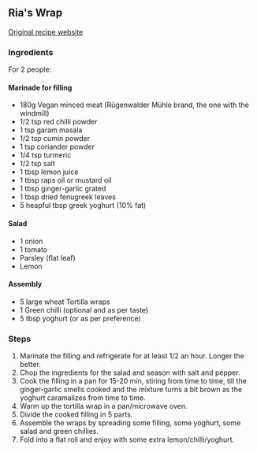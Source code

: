 ## Ria's Wrap

[Original recipe website](https://www.indianhealthyrecipes.com/chicken-tikka-masala/)

### Ingredients

For 2 people:

#### Marinade for filling

- 180g Vegan minced meat (Rügenwalder Mühle brand, the one with the windmill)
- 1/2 tsp red chilli powder
- 1 tsp garam masala
- 1/2 tsp cumin powder
- 1 tsp coriander powder
- 1/4 tsp turmeric
- 1/2 tsp salt
- 1 tbsp lemon juice
- 1 tbsp raps oil or mustard oil
- 1 tbsp ginger-garlic grated
- 1 tbsp dried fenugreek leaves
- 5 heapful tbsp greek yoghurt (10% fat)

#### Salad

- 1 onion
- 1 tomato
- Parsley (flat leaf)
- Lemon

#### Assembly

- 5 large wheat Tortilla wraps
- 1 Green chilli (optional and as per taste)
- 5 tbsp yoghurt (or as per preference)
  
### Steps

1. Marinate the filling and refrigerate for at least 1/2 an hour. Longer the better.
2. Chop the ingredients for the salad and season with salt and pepper.
3. Cook the filling in a pan for 15-20 min, stiring from time to time, till the ginger-garlic smells cooked and the mixture turns a bit brown as the yoghurt caramalizes from time to time.
4. Warm up the tortilla wrap in a pan/microwave oven.
5. Divide the cooked filling in 5 parts.
6. Assemble the wraps by spreading some filling, some yoghurt, some salad and green chillies.
7. Fold into a flat roll and enjoy with some extra lemon/chilli/yoghurt.

